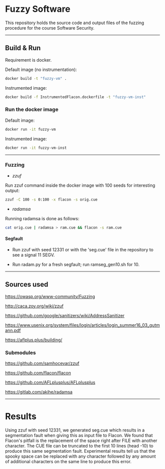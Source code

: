 # Fuzzy Software
This repository holds the source code and output files of the fuzzing procedure for the course Software Security.

---

## Build & Run

Requirement is docker.

Default image (no instrumentation):

```bash
docker build -t "fuzzy-vm" .
```

Instrumented image:

```bash
docker build -f InstrumentedFlacon.dockerfile -t "fuzzy-vm-inst"
```

### Run the docker image

Default image:

```bash
docker run -it fuzzy-vm
```

Instrumented image:

```bash
docker run -it fuzzy-vm-inst
```

---

### Fuzzing

* _zzuf_

Run zzuf command inside the docker image with 100 seeds for interesting output:

```bash
zzuf -C 100 -s 0:100 -x flacon -s orig.cue
```

* _radamsa_

Running radamsa is done as follows:

```bash
cat orig.cue | radamsa > ram.cue && flacon -s ram.cue
```

#### Segfault

* Run zzuf with seed 12331 or with the 'seg.cue' file in the repository to see a signal 11 SEGV.

* Run radam.py for a fresh segfault; run ramseg\_gen10.sh for 10.

---

## Sources used

https://owasp.org/www-community/Fuzzing

http://caca.zoy.org/wiki/zzuf

https://github.com/google/sanitizers/wiki/AddressSanitizer

https://www.usenix.org/system/files/login/articles/login_summer16_03_gutmann.pdf

https://aflplus.plus/building/

### Submodules

https://github.com/samhocevar/zzuf

https://github.com/flacon/flacon

https://github.com/AFLplusplus/AFLplusplus

https://gitlab.com/akihe/radamsa

---

# Results

Using zzuf with seed 12331, we generated seg.cue which results in a segmentation fault when giving this as input file to Flacon. We found that Flacon's pitfall is the replacement of the space right after FILE with another character. The CUE file can be truncated to the first 10 lines (head -10) to produce this same segmentation fault. Experimental results tell us that the spooky space can be replaced with any character followed by any amount of additional characters on the same line to produce this error.


